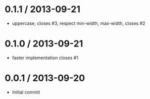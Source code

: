 
0.1.1 / 2013-09-21
==================

 * uppercase, closes #3, respect min-width, max-width, closes #2

0.1.0 / 2013-09-21
==================

 * faster implementation closes #1

0.0.1 / 2013-09-20
==================

 * Initial commit
